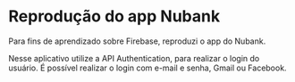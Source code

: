 # Reprodução do app Nubank
Para fins de aprendizado sobre Firebase, reproduzi o app do Nubank. 

Nesse aplicativo utilize a API Authentication, para realizar o login do usuário. É possível realizar o login com e-mail e senha, Gmail ou Facebook.


